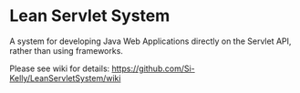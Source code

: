 Lean Servlet System
===================
A system for developing Java Web Applications directly on the Servlet API, rather than using frameworks.

Please see wiki for details: https://github.com/Si-Kelly/LeanServletSystem/wiki
